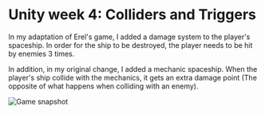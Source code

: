 # Unity week 4: Colliders and Triggers

In my adaptation of Erel's game, I added a damage system to the player's spaceship.  In order for the ship to be destroyed, the player needs to be hit by enemies 3 times.  

In addition, in my original change, I added a mechanic spaceship. When the player's ship collide with the mechanics, it gets an extra damage point (The opposite of what happens when colliding with an enemy).

![Game snapshot](snapshot.png)